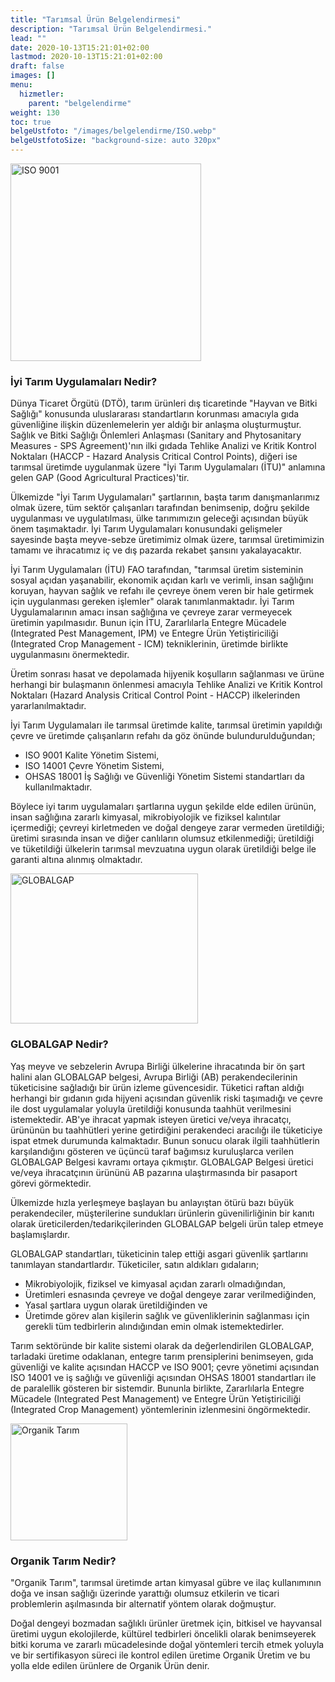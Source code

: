 ```yaml
---
title: "Tarımsal Ürün Belgelendirmesi"
description: "Tarımsal Ürün Belgelendirmesi."
lead: ""
date: 2020-10-13T15:21:01+02:00
lastmod: 2020-10-13T15:21:01+02:00
draft: false
images: []
menu:
  hizmetler:
    parent: "belgelendirme"
weight: 130
toc: true
belgeUstfoto: "/images/belgelendirme/ISO.webp"
belgeUstfotoSize: "background-size: auto 320px"
---
```


<div class="text-center">
<img src="/images/belgelendirme/iyi-tarim-uygulamalari.jpg" width="305px" height="316px" class="img-fluid p-1" alt="ISO 9001"></div>

### İyi Tarım Uygulamaları Nedir?

Dünya Ticaret Örgütü (DTÖ), tarım ürünleri dış ticaretinde "Hayvan ve Bitki Sağlığı" konusunda uluslararası standartların korunması amacıyla gıda güvenliğine ilişkin düzenlemelerin yer aldığı bir anlaşma oluşturmuştur. Sağlık ve Bitki Sağlığı Önlemleri Anlaşması (Sanitary and Phytosanitary Measures - SPS Agreement)'nın ilki gıdada Tehlike Analizi ve Kritik Kontrol Noktaları (HACCP - Hazard Analysis Critical Control Points), diğeri ise tarımsal üretimde uygulanmak üzere "İyi Tarım Uygulamaları (İTU)" anlamına gelen GAP (Good Agricultural Practices)'tir. 

Ülkemizde "İyi Tarım Uygulamaları" şartlarının, başta tarım danışmanlarımız olmak üzere, tüm sektör çalışanları tarafından benimsenip, doğru şekilde uygulanması ve uygulatılması, ülke tarımımızın geleceği açısından büyük önem taşımaktadır. İyi Tarım Uygulamaları konusundaki gelişmeler sayesinde başta meyve-sebze üretimimiz olmak üzere, tarımsal üretimimizin tamamı ve ihracatımız iç ve dış pazarda rekabet şansını yakalayacaktır. 

İyi Tarım Uygulamaları (İTU) FAO tarafından, "tarımsal üretim sisteminin sosyal açıdan yaşanabilir, ekonomik açıdan karlı ve verimli, insan sağlığını koruyan, hayvan sağlık ve refahı ile çevreye önem veren bir hale getirmek için uygulanması gereken işlemler" olarak tanımlanmaktadır. İyi Tarım Uygulamalarının amacı insan sağlığına ve çevreye zarar vermeyecek üretimin yapılmasıdır. Bunun için İTU, Zararlılarla Entegre Mücadele (Integrated Pest Management, IPM) ve Entegre Ürün Yetiştiriciliği (Integrated Crop Management - ICM) tekniklerinin, üretimde birlikte uygulanmasını önermektedir.

Üretim sonrası hasat ve depolamada hijyenik koşulların sağlanması ve ürüne herhangi bir bulaşmanın önlenmesi amacıyla Tehlike Analizi ve Kritik Kontrol Noktaları (Hazard Analysis Critical Control Point - HACCP) ilkelerinden yararlanılmaktadır.

İyi Tarım Uygulamaları ile tarımsal üretimde kalite, tarımsal üretimin yapıldığı çevre ve üretimde çalışanların refahı da göz önünde bulundurulduğundan;

* ISO 9001 Kalite Yönetim Sistemi,
* ISO 14001 Çevre Yönetim Sistemi,
* OHSAS 18001 İş Sağlığı ve Güvenliği Yönetim Sistemi standartları da kullanılmaktadır.

Böylece iyi tarım uygulamaları şartlarına uygun şekilde elde edilen ürünün, insan sağlığına zararlı kimyasal, mikrobiyolojik ve fiziksel kalıntılar içermediği; çevreyi kirletmeden ve doğal dengeye zarar vermeden üretildiği; üretimi sırasında insan ve diğer canlıların olumsuz etkilenmediği; üretildiği ve tüketildiği ülkelerin tarımsal mevzuatına uygun olarak üretildiği belge ile garanti altına alınmış olmaktadır.

<div class="text-center">
<img src="/images/belgelendirme/global-gap.png" width="300px" height="240px" class="img-fluid p-1" alt="GLOBALGAP"></div>

### GLOBALGAP Nedir?

Yaş meyve ve sebzelerin Avrupa Birliği ülkelerine ihracatında bir ön şart halini alan GLOBALGAP belgesi, Avrupa Birliği (AB) perakendecilerinin tüketicisine sağladığı bir ürün izleme güvencesidir. Tüketici raftan aldığı herhangi bir gıdanın gıda hijyeni açısından güvenlik riski taşımadığı ve çevre ile dost uygulamalar yoluyla üretildiği konusunda taahhüt verilmesini istemektedir. AB'ye ihracat yapmak isteyen üretici ve/veya ihracatçı, ürününün bu taahhütleri yerine getirdiğini perakendeci aracılığı ile tüketiciye ispat etmek durumunda kalmaktadır. Bunun sonucu olarak ilgili taahhütlerin karşılandığını gösteren ve üçüncü taraf bağımsız kuruluşlarca verilen GLOBALGAP Belgesi kavramı ortaya çıkmıştır. GLOBALGAP Belgesi üretici ve/veya ihracatçının ürününü AB pazarına ulaştırmasında bir pasaport görevi görmektedir.

Ülkemizde hızla yerleşmeye başlayan bu anlayıştan ötürü bazı büyük perakendeciler, müşterilerine sundukları ürünlerin güvenilirliğinin bir kanıtı olarak üreticilerden/tedarikçilerinden GLOBALGAP belgeli ürün talep etmeye başlamışlardır.

GLOBALGAP standartları, tüketicinin talep ettiği asgari güvenlik şartlarını tanımlayan standartlardır. Tüketiciler, satın aldıkları gıdaların;

* Mikrobiyolojik, fiziksel ve kimyasal açıdan zararlı olmadığından,
* Üretimleri esnasında çevreye ve doğal dengeye zarar verilmediğinden,
* Yasal şartlara uygun olarak üretildiğinden ve
* Üretimde görev alan kişilerin sağlık ve güvenliklerinin sağlanması için gerekli tüm tedbirlerin alındığından emin olmak istemektedirler.

Tarım sektöründe bir kalite sistemi olarak da değerlendirilen GLOBALGAP, tarladaki üretime odaklanan, entegre tarım prensiplerini benimseyen, gıda güvenliği ve kalite açısından HACCP ve ISO 9001; çevre yönetimi açısından ISO 14001 ve iş sağlığı ve güvenliği açısından OHSAS 18001 standartları ile de paralellik gösteren bir sistemdir. Bununla birlikte, Zararlılarla Entegre Mücadele (Integrated Pest Management) ve Entegre Ürün Yetiştiriciliği (Integrated Crop Management) yöntemlerinin izlenmesini öngörmektedir.

<div class="text-center">
<img src="/images/belgelendirme/organik-tarim.jpg" width="187px" height="187px" class="img-fluid p-1" alt="Organik Tarım"></div>

### Organik Tarım Nedir?

"Organik Tarım", tarımsal üretimde artan kimyasal gübre ve ilaç kullanımının doğa ve insan sağlığı üzerinde yarattığı olumsuz etkilerin ve ticari problemlerin aşılmasında bir alternatif yöntem olarak doğmuştur. 

Doğal dengeyi bozmadan sağlıklı ürünler üretmek için, bitkisel ve hayvansal üretimi uygun ekolojilerde, kültürel tedbirleri öncelikli olarak benimseyerek bitki koruma ve zararlı mücadelesinde doğal yöntemleri tercih etmek yoluyla ve bir sertifikasyon süreci ile kontrol edilen üretime Organik Üretim ve bu yolla elde edilen ürünlere de Organik Ürün denir.
